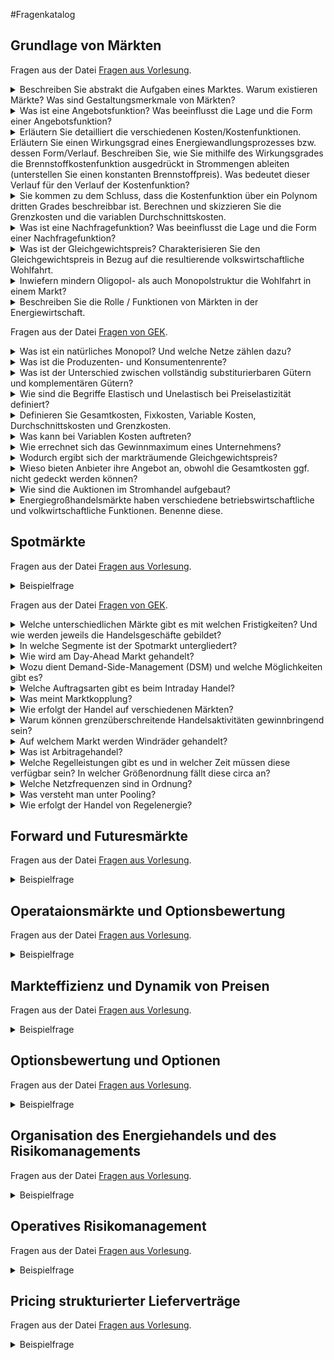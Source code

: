 #Fragenkatalog
## Grundlage von Märkten
Fragen aus der Datei [Fragen aus Vorlesung](./Fragenkatalog/00%20Grundlage%20von%20Märkten/Fragen%20aus%20Vorlesung.md).
<details><summary>Beschreiben Sie abstrakt die Aufgaben eines Marktes. Warum existieren Märkte? Was sind Gestaltungsmerkmale von Märkten?</summary>

TODO

</details>
<details><summary>Was ist eine Angebotsfunktion? Was beeinflusst die Lage und die Form einer Angebotsfunktion?</summary>

TODO

</details>
<details><summary>Erläutern Sie detailliert die verschiedenen Kosten/Kostenfunktionen. Erläutern Sie einen Wirkungsgrad eines Energiewandlungsprozesses bzw. dessen Form/Verlauf. Beschreiben Sie, wie Sie mithilfe des Wirkungsgrades die Brennstoffkostenfunktion ausgedrückt in Strommengen ableiten (unterstellen Sie einen konstanten Brennstoffpreis). Was bedeutet dieser Verlauf für den Verlauf der Kostenfunktion?</summary>

TODO

</details>
<details><summary>Sie kommen zu dem Schluss, dass die Kostenfunktion über ein Polynom dritten Grades beschreibbar ist. Berechnen und skizzieren Sie die Grenzkosten und die variablen Durchschnittskosten.</summary>

TODO

</details>
<details><summary>Was ist eine Nachfragefunktion? Was beeinflusst die Lage und die Form einer Nachfragefunktion?</summary>

TODO

</details>
<details><summary>Was ist der Gleichgewichtspreis? Charakterisieren Sie den Gleichgewichtspreis in Bezug auf die resultierende volkswirtschaftliche Wohlfahrt.</summary>

TODO

</details>
<details><summary>Inwiefern mindern Oligopol- als auch Monopolstruktur die Wohlfahrt in einem Markt?</summary>

TODO

</details>
<details><summary>Beschreiben Sie die Rolle / Funktionen von Märkten in der Energiewirtschaft.</summary>

TODO 
</details>

Fragen aus der Datei [Fragen von GEK](./Fragenkatalog/00%20Grundlage%20von%20Märkten/Fragen%20von%20GEK.md).
<details><summary>Was ist ein natürliches Monopol? Und welche Netze zählen dazu? </summary>

"Märkte, die sich natürlicherweise verklumpen /konzentrieren + 1 Anbieter herausbilden, der die Dienstleistung (Netzbetrieb) pro Region anbietet." ~ Borchert

Strom- und Gasnetze zählen als natürliches Monopol, da bei beiden Netzen weitere Mitbewerber hohe Investitionskosten haben und sich der Einstieg nicht lohnt.
Bei Fernwärmenetzen verhält sich das anders. TODO

</details>
<details><summary>Was ist die Produzenten- und Konsumentenrente?</summary>

Jeweils die Differenz zwischen der Angebots- und Nachfragekurve zum Markträumungspreis.
![](./Fragenkatalog/00 Grundlage von Märkten/Nachfragekurve.png)

</details>
<details><summary>Was ist der Unterschied zwischen vollständig substiturierbaren Gütern und komplementären Gütern?</summary>

**Vollständig substiturierbare Güter**
- Wenn das eine Gut jeweils Ersatz für das andere findet. (z.B. Fisch und Fleisch)
- Eine Preiserhöhung von Gut A kann zu einer Preiserhöhung von Gut B führen.

**Komplementäre Güter** 
- Die Verwendung der Güter ist aneinander gekoppelt. (z.B. Auto und Bezin)
- Ein Anstieg der Bezinpreise kann zu einem Rückgang der Nachfrage nach Autos führen.


</details>
<details><summary>Wie sind die Begriffe Elastisch und Unelastisch bei Preiselastizität definiert?</summary>

**Elastisch**
- Bei einer Preiserhöhung von 1% (des Angebots) geht die Nachfrage um > 1% zurück.
- Die Nachfrager können auf das Ware verzichten.

**Unelastisch**
- Bei einer Preiserhöhung von 1% (des Angebots) geht die Nachfrage um < 1% zurück.
- Die Nachfrager sind auf die Ware angewiesen.

</details>
<details><summary>Definieren Sie Gesamtkosten, Fixkosten, Variable Kosten, Durchschnittskosten und Grenzkosten.</summary>

TODO

</details>
<details><summary>Was kann bei Variablen Kosten auftreten?</summary>

Skaleneffekte. TODO

</details>
<details><summary>Wie errechnet sich das Gewinnmaximum eines Unternehmens?</summary>

Wenn der Grenzerlös gleich den Grenzkosten ist.

</details>
<details><summary>Wodurch ergibt sich der markträumende Gleichgewichtspreis?</summary>

Durch Zusammenführung von Angebots- und Nachfragekurve. Der Schnittpunkt ist der Gleichgewichts- oder markträumenden Preises (MRP).

</details>
<details><summary>Wieso bieten Anbieter ihre Angebot an, obwohl die Gesamtkosten ggf. nicht gedeckt werden können?</summary>

Solange die variablen Kosten gedeckt sind, lohnt sich ein Handel, da dabei die Fixkosten zumindest anteilig wieder reinkommen. Es ist besser als wenn der Anbieter garnicht handelt und auf den gesamten Fixkosten sitzen bleibt.

</details>
<details><summary>Wie sind die Auktionen im Stromhandel aufgebaut?</summary>

**Bieterstruktur**
- Einseitig: Es werden entweder nur nachfrage- oder nur angebotsseitig Gebote abgegeben (z.B. Ebay (nur Nachfrageseitig) oder myHammer (nur Angebotsseitig)).
- Zweiseitig: von beiden Seiten werden Kauf- und Verkaufsgebote abgegeben (z.B. Börsen).

**Gebotsabgabe**
- Offen: Der Preis steigt (English Auction) oder fällt (Dutch Auction) mit der Zeit, allen Teilnehmern sind die Gebote der anderen Teilnehmer bekannt (z.B. Auktionshaus).
- Verdeckt: Teilnehmer geben ihre Gebote verdeckt ab.

**Preisbildung**
- Erstpreis/Zweitpreis-auktion: Die Höchstbietenden erhalten den Zuschlag und müssen alle den Preis in Höhe des höchsten/zweithöchsten bezuschlagten Gebots zahlen.
- pay-as-bid: Die Höchstbietenden erhalten den Zuschlag und müssen alle den Preis in Höhe des eigenen Gebots zahlen.

</details>
<details><summary>Energiegroßhandelsmärkte haben verschiedene betriebswirtschaftliche und volkwirtschaftliche Funktionen. Benenne diese.</summary>

**Volkswirtschaftlicher Funktionen**
TODO

**Betriebswirtschaftliche Funktionen**
TODO

</details>

## Spotmärkte
Fragen aus der Datei [Fragen aus Vorlesung](./Fragenkatalog/01%20Spotmärkte/Fragen%20aus%20Vorlesung.md).
<details><summary>Beispielfrage</summary>

Beispielantwort

TODO F 3 82 übernehmen
</details>

Fragen aus der Datei [Fragen von GEK](./Fragenkatalog/01%20Spotmärkte/Fragen%20von%20GEK.md).
<details><summary>Welche unterschiedlichen Märkte gibt es mit welchen Fristigkeiten? Und wie werden jeweils die Handelsgeschäfte gebildet?</summary>

TODO
Folie 3 6
TODO Jeweils dazu schreiben ob Merit-Order oder Pay as bid oder ...
TODO Wozu ist der jeweilige Markt da? 
TODO Handel einsehbar oder verdeckt? (Folie 3 10)
TODO Was wird gehandelt? (Base, Peak, Stunden, Viertelstunden) F 3 13


</details>
<details><summary>In welche Segmente ist der Spotmarkt untergliedert?</summary>

TODO Folie 3 8

Day Ahead mit Markträumungspreis = Auktion ???

Fortlaufender Handel = ohne Markträumungspreis???

</details>
<details><summary>Wie wird am Day-Ahead Markt gehandelt?</summary>

TODO F 3 15
TODO Beispiel der Tabelle

</details>
<details><summary>Wozu dient Demand-Side-Management (DSM) und welche Möglichkeiten gibt es?</summary>

TODO F 3 23

</details>
<details><summary>Welche Auftragsarten gibt es beim Intraday Handel?</summary>

TODO F 3 31

</details>
<details><summary>Was meint Marktkopplung?</summary>

TODO 
TODO Kuppelkapazität / Grenzüberschreitende Transportgrenzen

</details>
<details><summary>Wie erfolgt der Handel auf verschiedenen Märkten?</summary>

TODO F 3 34

</details>
<details><summary>Warum können grenzüberschreitende Handelsaktivitäten gewinnbringend sein?</summary>

Raumarbitrage. TODO

</details>
<details><summary>Auf welchem Markt werden Windräder gehandelt?</summary>

Intraday Markt.

</details>
<details><summary>Was ist Arbitragehandel?</summary>

TODO F3 40
Arbitrage = Zusätzliche Gewinne ohne Risiko abschließen, durch Ausnutzung von Kurs-, Zins-, oder Preisunterschieden.

</details>
<details><summary>Welche Regelleistungen gibt es und in welcher Zeit müssen diese verfügbar sein? In welcher Größenordnung fällt diese circa an?</summary>

TODO F 3 45/46
TODO F 3 52

</details>
<details><summary>Welche Netzfrequenzen sind in Ordnung?</summary>

Totband = 49.99 bis 50.01 Hz --> alles ok
47.5 Hz --> Blackout
52.5 Hz --> Oh Wunder, auch Blackout

F3 49


</details>
<details><summary>Was versteht man unter Pooling?</summary>

F 3 53

</details>
<details><summary>Wie erfolgt der Handel von Regelenergie?</summary>

F 3 54/ 55 / 56
</details>

## Forward und Futuresmärkte
Fragen aus der Datei [Fragen aus Vorlesung](./Fragenkatalog/02%20Forward%20und%20Futuresmärkte/Fragen%20aus%20Vorlesung.md).
<details><summary>Beispielfrage</summary>

Beispielantwort
</details>

## Operataionsmärkte und Optionsbewertung
Fragen aus der Datei [Fragen aus Vorlesung](./Fragenkatalog/03%20Operataionsmärkte%20und%20Optionsbewertung/Fragen%20aus%20Vorlesung.md).
<details><summary>Beispielfrage</summary>

Beispielantwort
</details>

## Markteffizienz und Dynamik von Preisen
Fragen aus der Datei [Fragen aus Vorlesung](./Fragenkatalog/04%20Markteffizienz%20und%20Dynamik%20von%20Preisen/Fragen%20aus%20Vorlesung.md).
<details><summary>Beispielfrage</summary>

Beispielantwort
</details>

## Optionsbewertung und Optionen
Fragen aus der Datei [Fragen aus Vorlesung](./Fragenkatalog/05%20Optionsbewertung%20und%20Optionen/Fragen%20aus%20Vorlesung.md).
<details><summary>Beispielfrage</summary>

Beispielantwort
</details>

## Organisation des Energiehandels und des Risikomanagements
Fragen aus der Datei [Fragen aus Vorlesung](./Fragenkatalog/06%20Organisation%20des%20Energiehandels%20und%20des%20Risikomanagements/Fragen%20aus%20Vorlesung.md).
<details><summary>Beispielfrage</summary>

Beispielantwort
</details>

## Operatives Risikomanagement
Fragen aus der Datei [Fragen aus Vorlesung](./Fragenkatalog/07%20Operatives%20Risikomanagement/Fragen%20aus%20Vorlesung.md).
<details><summary>Beispielfrage</summary>

Beispielantwort
</details>

## Pricing strukturierter Lieferverträge
Fragen aus der Datei [Fragen aus Vorlesung](./Fragenkatalog/08%20Pricing%20strukturierter%20Lieferverträge/Fragen%20aus%20Vorlesung.md).
<details><summary>Beispielfrage</summary>

Beispielantwort
</details>

